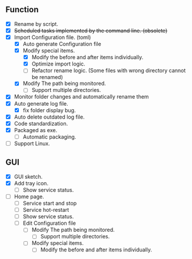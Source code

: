## Function

- [x] Rename by script.
- [x] ~~Scheduled tasks implemented by the command line. (obsolete)~~
- [x] Import Configuration file. (toml)
  - [x] Auto generate Configuration file
  - [x] Modify special items. 
    - [x] Modify the before and after items individually. 
    - [x] Optimize import logic.
    - [ ] Refactor rename logic. (Some files with wrong directory cannot be renamed)
  - [x] Modify The path being monitored.
    - [ ] Support multiple directories.
- [x] Monitor folder changes and automatically rename them
- [x] Auto generate log file.
  - [x] fix folder display bug.
- [x] Auto delete outdated log file.
- [x] Code standardization.
- [x] Packaged as exe.
  - [ ] Automatic packaging.
- [ ] Support Linux.

## GUI

- [x] GUI sketch.
- [x] Add tray icon.
  - [ ] Show service status.
- [ ] Home page.
  - [ ] Service start and stop
  - [ ] Service hot-restart
  - [ ] Show service status.
  - [ ] Edit Configuration file
    - [ ] Modify The path being monitored.
      - [ ] Support multiple directories.
    - [ ] Modify special items. 
      - [ ] Modify the before and after items individually. 